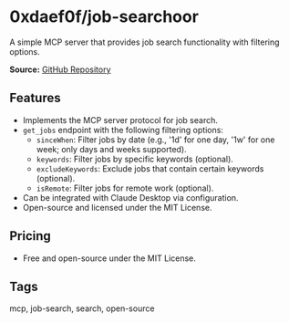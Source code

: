# 0xdaef0f/job-searchoor

A simple MCP server that provides job search functionality with filtering options.

**Source:** [GitHub Repository](https://github.com/0xDAEF0F/job-searchoor)

## Features
- Implements the MCP server protocol for job search.
- `get_jobs` endpoint with the following filtering options:
  - `sinceWhen`: Filter jobs by date (e.g., '1d' for one day, '1w' for one week; only days and weeks supported).
  - `keywords`: Filter jobs by specific keywords (optional).
  - `excludeKeywords`: Exclude jobs that contain certain keywords (optional).
  - `isRemote`: Filter jobs for remote work (optional).
- Can be integrated with Claude Desktop via configuration.
- Open-source and licensed under the MIT License.

## Pricing
- Free and open-source under the MIT License.

## Tags
mcp, job-search, search, open-source